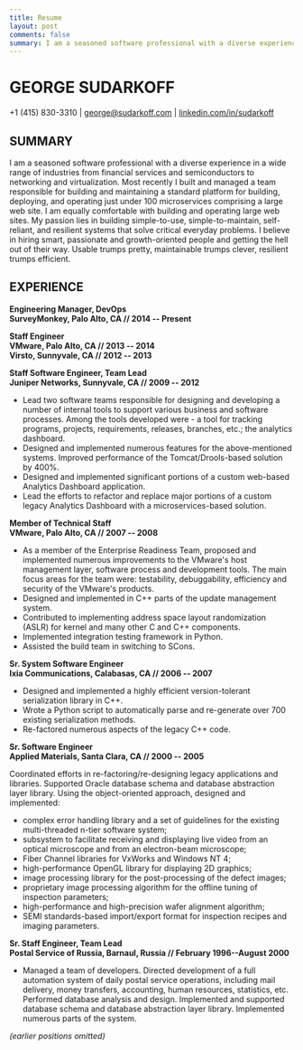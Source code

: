 ```yaml
---
title: Resume
layout: post
comments: false
summary: I am a seasoned software professional with a diverse experience in a wide range of industries from financial services and semiconductors to networking and virtualization. I am equally comfortable with the Dev and Ops aspects of running a business. My passion lies in building simple-to-use, simple-to-maintain, self-reliant, and resilient systems that solve critical everyday problems. I believe in hiring smart, passionate and growth-oriented people and then getting the hell out of their way. Usable trumps pretty, maintainable trumps clever, resilient trumps efficient.
---
```


# GEORGE SUDARKOFF

+1 (415) 830-3310 | [george@sudarkoff.com](mailto:george@sudarkoff.com) | [linkedin.com/in/sudarkoff](https://www.linkedin.com/in/sudarkoff) 

## SUMMARY

I am a seasoned software professional with a diverse experience in a wide range of industries from financial services and semiconductors to networking and virtualization. Most recently I built and managed a team responsible for building and maintaining a standard platform for building, deploying, and operating just under 100 microservices comprising a large web site. I am equally comfortable with building and operating large web sites. My passion lies in building simple-to-use, simple-to-maintain, self-reliant, and resilient systems that solve critical everyday problems. I believe in hiring smart, passionate and growth-oriented people and getting the hell out of their way. Usable trumps pretty, maintainable trumps clever, resilient trumps efficient.

## EXPERIENCE

**Engineering Manager, DevOps <br />
SurveyMonkey, Palo Alto, CA // 2014 -- Present**

**Staff Engineer <br />
VMware, Palo Alto, CA // 2013 -- 2014 <br />
Virsto, Sunnyvale, CA // 2012 -- 2013**

**Staff Software Engineer, Team Lead <br />
Juniper Networks, Sunnyvale, CA // 2009 -- 2012**

- Lead two software teams responsible for designing and developing a number of internal tools to support various business and software processes. Among the tools developed were - a tool for tracking programs, projects, requirements, releases, branches, etc.; the analytics dashboard.
- Designed and implemented numerous features for the above-mentioned systems. Improved performance of the Tomcat/Drools-based solution by 400%.
- Designed and implemented significant portions of a custom web-based Analytics Dashboard application.
- Lead the efforts to refactor and replace major portions of a custom legacy Analytics Dashboard with a microservices-based solution.

**Member of Technical Staff <br />
VMware, Palo Alto, CA // 2007 -- 2008**

- As a member of the Enterprise Readiness Team, proposed and implemented numerous improvements to the VMware's host management layer, software process and development tools. The main focus areas for the team were: testability, debuggability, efficiency and security of the VMware's products.
- Designed and implemented in C++ parts of the update management system.
- Contributed to implementing address space layout randomization (ASLR) for kernel and many other C and C++ components.
- Implemented integration testing framework in Python.
- Assisted the build team in switching to SCons.

**Sr. System Software Engineer <br />
Ixia Communications, Calabasas, CA // 2006 -- 2007**

- Designed and implemented a highly efficient version-tolerant serialization library in C++.
- Wrote a Python script to automatically parse and re-generate over 700 existing serialization methods.
- Re-factored numerous aspects of the legacy C++ code.

**Sr. Software Engineer <br />
Applied Materials, Santa Clara, CA // 2000 -- 2005**

Coordinated efforts in re-factoring/re-designing legacy applications and libraries. Supported Oracle database schema and database abstraction layer library. Using the object-oriented approach, designed and implemented:

- complex error handling library and a set of guidelines for the existing multi-threaded n-tier software system;
- subsystem to facilitate receiving and displaying live video from an optical microscope and from an electron-beam microscope;
- Fiber Channel libraries for VxWorks and Windows NT 4;
- high-performance OpenGL library for displaying 2D graphics;
- image processing library for the post-processing of the defect images;
- proprietary image processing algorithm for the offline tuning of inspection parameters;
- high-performance and high-precision wafer alignment algorithm;
- SEMI standards-based import/export format for inspection recipes and imaging parameters.

**Sr. Staff Engineer, Team Lead <br />
Postal Service of Russia, Barnaul, Russia // February 1996--August 2000**

- Managed a team of developers. Directed development of a full automation system of daily postal service operations, including mail delivery, money transfers, accounting, human resources, statistics, etc. Performed database analysis and design. Implemented and supported database schema and database abstraction layer library. Implemented numerous parts of the system.

*(earlier positions omitted)*
